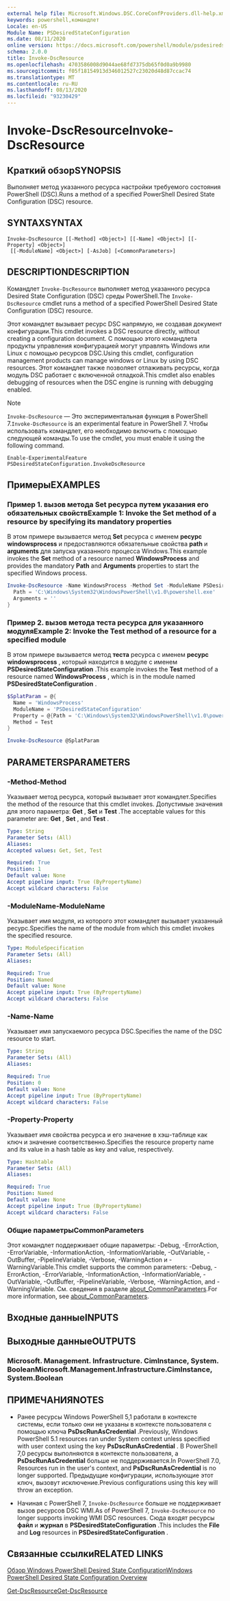 ```yaml
---
external help file: Microsoft.Windows.DSC.CoreConfProviders.dll-help.xml
keywords: powershell,командлет
Locale: en-US
Module Name: PSDesiredStateConfiguration
ms.date: 08/11/2020
online version: https://docs.microsoft.com/powershell/module/psdesiredstateconfiguration/invoke-dscresource?view=powershell-7&WT.mc_id=ps-gethelp
schema: 2.0.0
title: Invoke-DscResource
ms.openlocfilehash: 4703586008d9044ae68fd7375db65f0d0a9b9980
ms.sourcegitcommit: f05f18154913d346012527c23020d48d87ccac74
ms.translationtype: MT
ms.contentlocale: ru-RU
ms.lasthandoff: 08/13/2020
ms.locfileid: "93230429"
---
```

# <span data-ttu-id="b07f4-103">Invoke-DscResource</span><span class="sxs-lookup"><span data-stu-id="b07f4-103">Invoke-DscResource</span></span>

## <span data-ttu-id="b07f4-104">Краткий обзор</span><span class="sxs-lookup"><span data-stu-id="b07f4-104">SYNOPSIS</span></span>
<span data-ttu-id="b07f4-105">Выполняет метод указанного ресурса настройки требуемого состояния PowerShell (DSC).</span><span class="sxs-lookup"><span data-stu-id="b07f4-105">Runs a method of a specified PowerShell Desired State Configuration (DSC) resource.</span></span>

## <span data-ttu-id="b07f4-106">SYNTAX</span><span class="sxs-lookup"><span data-stu-id="b07f4-106">SYNTAX</span></span>

```
Invoke-DscResource [[-Method] <Object>] [[-Name] <Object>] [[-Property] <Object>]
 [[-ModuleName] <Object>] [-AsJob] [<CommonParameters>]
```

## <span data-ttu-id="b07f4-107">DESCRIPTION</span><span class="sxs-lookup"><span data-stu-id="b07f4-107">DESCRIPTION</span></span>

<span data-ttu-id="b07f4-108">Командлет `Invoke-DscResource` выполняет метод указанного ресурса Desired State Configuration (DSC) среды PowerShell.</span><span class="sxs-lookup"><span data-stu-id="b07f4-108">The `Invoke-DscResource` cmdlet runs a method of a specified PowerShell Desired State Configuration (DSC) resource.</span></span>

<span data-ttu-id="b07f4-109">Этот командлет вызывает ресурс DSC напрямую, не создавая документ конфигурации.</span><span class="sxs-lookup"><span data-stu-id="b07f4-109">This cmdlet invokes a DSC resource directly, without creating a configuration document.</span></span> <span data-ttu-id="b07f4-110">С помощью этого командлета продукты управления конфигурацией могут управлять Windows или Linux с помощью ресурсов DSC.</span><span class="sxs-lookup"><span data-stu-id="b07f4-110">Using this cmdlet, configuration management products can manage windows or Linux by using DSC resources.</span></span> <span data-ttu-id="b07f4-111">Этот командлет также позволяет отлаживать ресурсы, когда модуль DSC работает с включенной отладкой.</span><span class="sxs-lookup"><span data-stu-id="b07f4-111">This cmdlet also enables debugging of resources when the DSC engine is running with debugging enabled.</span></span>

> [!NOTE]
> <span data-ttu-id="b07f4-112">`Invoke-DscResource` — Это экспериментальная функция в PowerShell 7.</span><span class="sxs-lookup"><span data-stu-id="b07f4-112">`Invoke-DscResource` is an experimental feature in PowerShell 7.</span></span> <span data-ttu-id="b07f4-113">Чтобы использовать командлет, его необходимо включить с помощью следующей команды.</span><span class="sxs-lookup"><span data-stu-id="b07f4-113">To use the cmdlet, you must enable it using the following command.</span></span>
>
> `Enable-ExperimentalFeature PSDesiredStateConfiguration.InvokeDscResource`

## <span data-ttu-id="b07f4-114">Примеры</span><span class="sxs-lookup"><span data-stu-id="b07f4-114">EXAMPLES</span></span>

### <span data-ttu-id="b07f4-115">Пример 1. вызов метода Set ресурса путем указания его обязательных свойств</span><span class="sxs-lookup"><span data-stu-id="b07f4-115">Example 1: Invoke the Set method of a resource by specifying its mandatory properties</span></span>

<span data-ttu-id="b07f4-116">В этом примере вызывается метод **Set** ресурса с именем **ресурс windowsprocess** и предоставляются обязательные свойства **path** и **arguments** для запуска указанного процесса Windows.</span><span class="sxs-lookup"><span data-stu-id="b07f4-116">This example invokes the **Set** method of a resource named **WindowsProcess** and provides the mandatory **Path** and **Arguments** properties to start the specified Windows process.</span></span>

```powershell
Invoke-DscResource -Name WindowsProcess -Method Set -ModuleName PSDesiredStateConfiguration -Property @{
  Path = 'C:\Windows\System32\WindowsPowerShell\v1.0\powershell.exe'
  Arguments = ''
}
```

### <span data-ttu-id="b07f4-117">Пример 2. вызов метода теста ресурса для указанного модуля</span><span class="sxs-lookup"><span data-stu-id="b07f4-117">Example 2: Invoke the Test method of a resource for a specified module</span></span>

<span data-ttu-id="b07f4-118">В этом примере вызывается метод **теста** ресурса с именем **ресурс windowsprocess** , который находится в модуле с именем **PSDesiredStateConfiguration** .</span><span class="sxs-lookup"><span data-stu-id="b07f4-118">This example invokes the **Test** method of a resource named **WindowsProcess** , which is in the module named **PSDesiredStateConfiguration** .</span></span>

```powershell
$SplatParam = @{
  Name = 'WindowsProcess'
  ModuleName = 'PSDesiredStateConfiguration'
  Property = @{Path = 'C:\Windows\System32\WindowsPowerShell\v1.0\powershell.exe'; Arguments = ''}
  Method = Test
}

Invoke-DscResource @SplatParam
```

## <span data-ttu-id="b07f4-119">PARAMETERS</span><span class="sxs-lookup"><span data-stu-id="b07f4-119">PARAMETERS</span></span>

### <span data-ttu-id="b07f4-120">-Method</span><span class="sxs-lookup"><span data-stu-id="b07f4-120">-Method</span></span>

<span data-ttu-id="b07f4-121">Указывает метод ресурса, который вызывает этот командлет.</span><span class="sxs-lookup"><span data-stu-id="b07f4-121">Specifies the method of the resource that this cmdlet invokes.</span></span> <span data-ttu-id="b07f4-122">Допустимые значения для этого параметра: **Get** , **Set** и **Test** .</span><span class="sxs-lookup"><span data-stu-id="b07f4-122">The acceptable values for this parameter are: **Get** , **Set** , and **Test** .</span></span>

```yaml
Type: String
Parameter Sets: (All)
Aliases:
Accepted values: Get, Set, Test

Required: True
Position: 1
Default value: None
Accept pipeline input: True (ByPropertyName)
Accept wildcard characters: False
```

### <span data-ttu-id="b07f4-123">-ModuleName</span><span class="sxs-lookup"><span data-stu-id="b07f4-123">-ModuleName</span></span>

<span data-ttu-id="b07f4-124">Указывает имя модуля, из которого этот командлет вызывает указанный ресурс.</span><span class="sxs-lookup"><span data-stu-id="b07f4-124">Specifies the name of the module from which this cmdlet invokes the specified resource.</span></span>

```yaml
Type: ModuleSpecification
Parameter Sets: (All)
Aliases:

Required: True
Position: Named
Default value: None
Accept pipeline input: True (ByPropertyName)
Accept wildcard characters: False
```

### <span data-ttu-id="b07f4-125">-Name</span><span class="sxs-lookup"><span data-stu-id="b07f4-125">-Name</span></span>

<span data-ttu-id="b07f4-126">Указывает имя запускаемого ресурса DSC.</span><span class="sxs-lookup"><span data-stu-id="b07f4-126">Specifies the name of the DSC resource to start.</span></span>

```yaml
Type: String
Parameter Sets: (All)
Aliases:

Required: True
Position: 0
Default value: None
Accept pipeline input: True (ByPropertyName)
Accept wildcard characters: False
```

### <span data-ttu-id="b07f4-127">-Property</span><span class="sxs-lookup"><span data-stu-id="b07f4-127">-Property</span></span>

<span data-ttu-id="b07f4-128">Указывает имя свойства ресурса и его значение в хэш-таблице как ключ и значение соответственно.</span><span class="sxs-lookup"><span data-stu-id="b07f4-128">Specifies the resource property name and its value in a hash table as key and value, respectively.</span></span>

```yaml
Type: Hashtable
Parameter Sets: (All)
Aliases:

Required: True
Position: Named
Default value: None
Accept pipeline input: True (ByPropertyName)
Accept wildcard characters: False
```

### <span data-ttu-id="b07f4-129">Общие параметры</span><span class="sxs-lookup"><span data-stu-id="b07f4-129">CommonParameters</span></span>

<span data-ttu-id="b07f4-130">Этот командлет поддерживает общие параметры: -Debug, -ErrorAction, -ErrorVariable, -InformationAction, -InformationVariable, -OutVariable, -OutBuffer, -PipelineVariable, -Verbose, -WarningAction и -WarningVariable.</span><span class="sxs-lookup"><span data-stu-id="b07f4-130">This cmdlet supports the common parameters: -Debug, -ErrorAction, -ErrorVariable, -InformationAction, -InformationVariable, -OutVariable, -OutBuffer, -PipelineVariable, -Verbose, -WarningAction, and -WarningVariable.</span></span> <span data-ttu-id="b07f4-131">См. сведения в разделе [about_CommonParameters](https://go.microsoft.com/fwlink/?LinkID=113216).</span><span class="sxs-lookup"><span data-stu-id="b07f4-131">For more information, see [about_CommonParameters](https://go.microsoft.com/fwlink/?LinkID=113216).</span></span>

## <span data-ttu-id="b07f4-132">Входные данные</span><span class="sxs-lookup"><span data-stu-id="b07f4-132">INPUTS</span></span>

## <span data-ttu-id="b07f4-133">Выходные данные</span><span class="sxs-lookup"><span data-stu-id="b07f4-133">OUTPUTS</span></span>

### <span data-ttu-id="b07f4-134">Microsoft. Management. Infrastructure. CimInstance, System. Boolean</span><span class="sxs-lookup"><span data-stu-id="b07f4-134">Microsoft.Management.Infrastructure.CimInstance, System.Boolean</span></span>

## <span data-ttu-id="b07f4-135">ПРИМЕЧАНИЯ</span><span class="sxs-lookup"><span data-stu-id="b07f4-135">NOTES</span></span>

- <span data-ttu-id="b07f4-136">Ранее ресурсы Windows PowerShell 5,1 работали в контексте системы, если только они не указаны в контексте пользователя с помощью ключа **PsDscRunAsCredential** .</span><span class="sxs-lookup"><span data-stu-id="b07f4-136">Previously, Windows PowerShell 5.1 resources ran under System context unless specified with user context using the key **PsDscRunAsCredential** .</span></span> <span data-ttu-id="b07f4-137">В PowerShell 7,0 ресурсы выполняются в контексте пользователя, а **PsDscRunAsCredential** больше не поддерживается.</span><span class="sxs-lookup"><span data-stu-id="b07f4-137">In PowerShell 7.0, Resources run in the user's context, and **PsDscRunAsCredential** is no longer supported.</span></span> <span data-ttu-id="b07f4-138">Предыдущие конфигурации, использующие этот ключ, вызовут исключение.</span><span class="sxs-lookup"><span data-stu-id="b07f4-138">Previous configurations using this key will throw an exception.</span></span>

- <span data-ttu-id="b07f4-139">Начиная с PowerShell 7, `Invoke-DscResource` больше не поддерживает вызов ресурсов DSC WMI.</span><span class="sxs-lookup"><span data-stu-id="b07f4-139">As of PowerShell 7, `Invoke-DscResource` no longer supports invoking WMI DSC resources.</span></span> <span data-ttu-id="b07f4-140">Сюда входят ресурсы **файл** и **журнал** в **PSDesiredStateConfiguration** .</span><span class="sxs-lookup"><span data-stu-id="b07f4-140">This includes the **File** and **Log** resources in **PSDesiredStateConfiguration** .</span></span>

## <span data-ttu-id="b07f4-141">Связанные ссылки</span><span class="sxs-lookup"><span data-stu-id="b07f4-141">RELATED LINKS</span></span>

[<span data-ttu-id="b07f4-142">Обзор Windows PowerShell Desired State Configuration</span><span class="sxs-lookup"><span data-stu-id="b07f4-142">Windows PowerShell Desired State Configuration Overview</span></span>](/powershell/scripting/dsc/overview/dscforengineers)

[<span data-ttu-id="b07f4-143">Get-DscResource</span><span class="sxs-lookup"><span data-stu-id="b07f4-143">Get-DscResource</span></span>](Get-DscResource.md)
